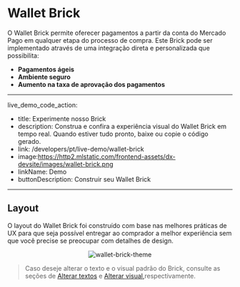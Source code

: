 # Wallet Brick

O Wallet Brick permite oferecer pagamentos a partir da conta do Mercado Pago em qualquer etapa do processo de compra. Este Brick pode ser implementado através de uma integração direta e personalizada que possibilita:

* **Pagamentos ágeis**
* **Ambiente seguro**
* **Aumento na taxa de aprovação dos pagamentos**

---
live_demo_code_action:
 - title: Experimente nosso Brick
 - description: Construa e confira a experiência visual do Wallet Brick em tempo real. Quando estiver tudo pronto, baixe ou copie o código gerado.
 - link: /developers/pt/live-demo/wallet-brick
 - image:https://http2.mlstatic.com/frontend-assets/dx-devsite/images/wallet-brick.png
 - linkName: Demo
 - buttonDescription: Construir seu Wallet Brick
---

## Layout 

O layout do Wallet Brick foi construído com base nas melhores práticas de UX para que seja possível entregar ao comprador a melhor experiência sem que você precise se preocupar com detalhes de design.

<center>

![wallet-brick-theme](checkout-bricks/wallet-brick-theme-pt.png)

</center>

> Caso deseje alterar o texto e o visual padrão do Brick, consulte as seções de [Alterar textos](/developers/pt/docs/checkout-bricks/wallet-brick/visual-customizations/change-texts) e [Alterar visual,](/developers/pt/docs/checkout-bricks/wallet-brick/visual-customizations/change-appearance)respectivamente.